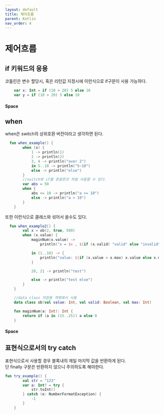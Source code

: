 ```yaml
---
layout: default
title: 제어흐름
parent: Kotlin
nav_order: 4
---
```

# 제어흐름

## if 키워드의 응용
코틀린은 변수 할당시, 혹은 리턴값 지정시에 이런식으로 if구문이 사용 가능하다.
```kotlin
    var x: Int = if (10 > 20) 5 else 10
    var y = if (10 > 20) 5 else 10
```
####  Space

## when
when은 switch의 상위호환 버전이라고 생각하면 된다.
```kotlin
  fun when_example() {
        when (x) {
            1 -> println(1)
            2 -> println(2)
            3, 4 -> println("over 2")
            in 5..10 -> println("5~10")
            else -> println("else")
        }
        //switch와 if를 혼용한것 처럼 사용할 수 있다.
        var abs = 50
        when {
            abs <= 10 -> println("a <= 10")
            else -> println("a > 10")
        }
    }
```
또한 이런식으로 클래스와 섞어서 쓸수도 있다.
```kotlin
  fun when_example2() {
        val x = ob(2, true, 500)
        when (x.value) {
            maginNum(x.value) -> 
                println("x = $x , ${if (x.valid) "valid" else "invalid"}")

            in (1..10) -> {
                println("value: ${if (x.value < x.max) x.value else x.max}")
            }                                                                   

            20, 21 -> println("test")

            else -> println("test else")
        }
    }

    //data class 저장용 객체에서 사용
    data class ob(val value: Int, val valid: Boolean, val max: Int)

    fun maginNum(a: Int): Int {
        return if (a in (15..25)) a else 0
    }
```
####  Space

## 표현식으로서의 try catch
표현식으로서 사용할 경우 블록내의 제일 마지막 값을 반환하게 된다.  
단 finally 구문은 반환하지 않으니 주의하도록 해야한다.
```kotlin
fun try_example() {
        val str = "123"
        var a: Int? = try {
            str.toInt()
        } catch (e: NumberFormatException) {
            -1
        }
    }
```  